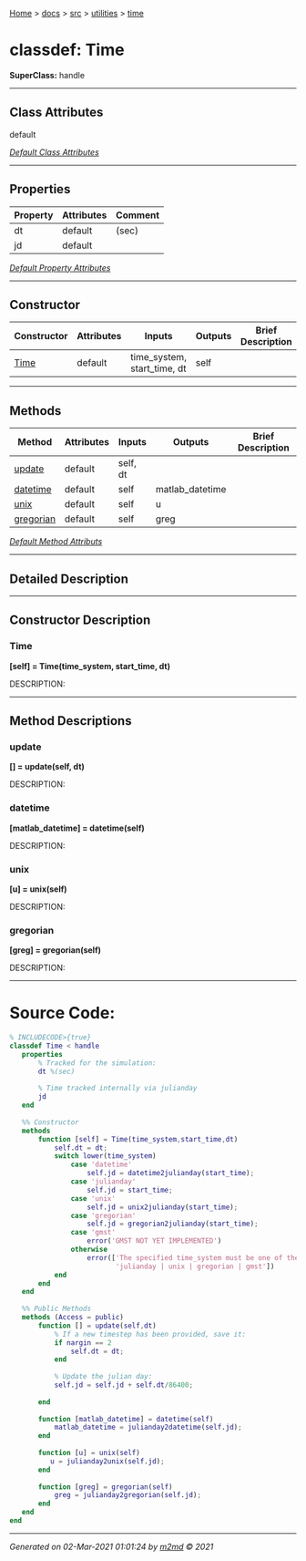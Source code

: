 [Home](../../../index.md) > [docs](../../../docs_index.md) > [src](../../src_index.md) > [utilities](../utilities_index.md) > [time](time_index.md)  

 
 # classdef: Time

**SuperClass:** handle



 ***

## Class Attributes

default

[*Default Class Attributes*](https://www.mathworks.com/help/matlab/matlab_oop/class-attributes.html)

 ***

## Properties

| Property | Attributes  | Comment |
| -------- | ----------- | ------- |
| dt | default | (sec) |
| jd | default |  |

[*Default Property Attributes*](https://www.mathworks.com/help/matlab/matlab_oop/property-attributes.html)

 ***

## Constructor

| Constructor | Attributes | Inputs | Outputs | Brief Description |
| ----------- | ---------- | ------ | ------- | ----------------- |
| [Time](#time) | default | time_system, start_time, dt | self |  |


 ***

## Methods

| Method | Attributes | Inputs | Outputs | Brief Description |
| ------ | ---------- | ------ | ------- | ----------------- |
| [update](#update) | default | self, dt |  |  |
| [datetime](#datetime) | default | self | matlab_datetime |  |
| [unix](#unix) | default | self | u |  |
| [gregorian](#gregorian) | default | self | greg |  |


[*Default Method Attributs*](https://www.mathworks.com/help/matlab/matlab_oop/method-attributes.html)

 ***

## Detailed Description



 ***

## Constructor Description

### Time

**[self] = Time(time_system, start_time, dt)**

DESCRIPTION: 

 ***

## Method Descriptions

### update

**[] = update(self, dt)**

DESCRIPTION: 
### datetime

**[matlab_datetime] = datetime(self)**

DESCRIPTION: 
### unix

**[u] = unix(self)**

DESCRIPTION: 
### gregorian

**[greg] = gregorian(self)**

DESCRIPTION: 


 
 *** 

# Source Code:

 ```matlab 
 % INCLUDECODE>{true}
classdef Time < handle
    properties
        % Tracked for the simulation:
        dt %(sec)
        
        % Time tracked internally via julianday
        jd
    end
    
    %% Constructor
    methods
        function [self] = Time(time_system,start_time,dt)
            self.dt = dt;
            switch lower(time_system)
                case 'datetime'
                    self.jd = datetime2julianday(start_time);
                case 'julianday'
                    self.jd = start_time;
                case 'unix'
                    self.jd = unix2julianday(start_time);
                case 'gregorian'
                    self.jd = gregorian2julianday(start_time);
                case 'gmst'
                    error('GMST NOT YET IMPLEMENTED')
                otherwise
                    error(['The specified time_system must be one of the following: \n',...
                           'julianday | unix | gregorian | gmst'])
            end
        end
    end
    
    %% Public Methods
    methods (Access = public)
        function [] = update(self,dt)
            % If a new timestep has been provided, save it:
            if nargin == 2
                self.dt = dt;
            end
            
            % Update the julian day:
            self.jd = self.jd + self.dt/86400;
            
        end
        
        function [matlab_datetime] = datetime(self)
            matlab_datetime = julianday2datetime(self.jd);
        end
        
        function [u] = unix(self)
           u = julianday2unix(self.jd); 
        end
        
        function [greg] = gregorian(self)
            greg = julianday2gregorian(self.jd);
        end
    end
end 
 ``` 
  
 ***

*Generated on 02-Mar-2021 01:01:24 by [m2md](https://github.com/crgnam-research/m2md) © 2021*